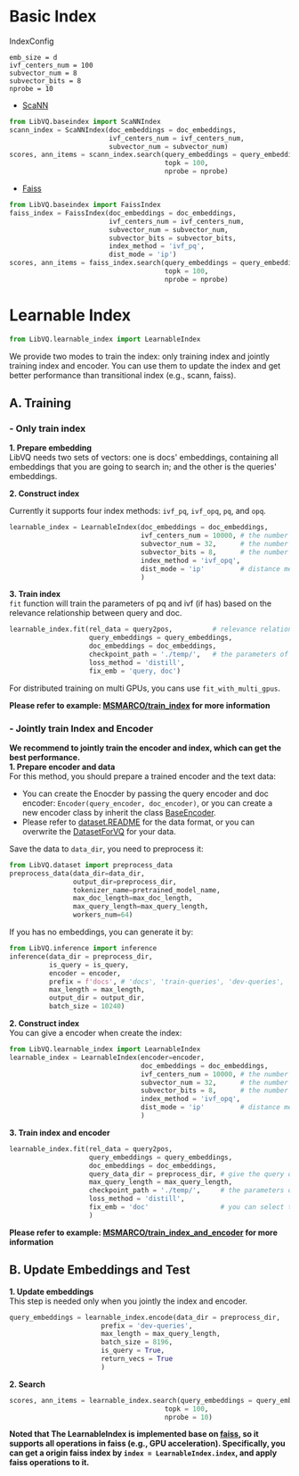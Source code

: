 # Basic Index

IndexConfig
```
emb_size = d
ivf_centers_num = 100
subvector_num = 8
subvector_bits = 8
nprobe = 10
```

- [ScaNN](https://github.com/google-research/google-research/tree/master/scann)
```python
from LibVQ.baseindex import ScaNNIndex
scann_index = ScaNNIndex(doc_embeddings = doc_embeddings,
                         ivf_centers_num = ivf_centers_num,
                         subvector_num = subvector_num)
scores, ann_items = scann_index.search(query_embeddings = query_embeddings,
                                       topk = 100,
                                       nprobe = nprobe) 
```

- [Faiss](https://github.com/facebookresearch/faiss)
```python
from LibVQ.baseindex import FaissIndex
faiss_index = FaissIndex(doc_embeddings = doc_embeddings,
                         ivf_centers_num = ivf_centers_num,
                         subvector_num = subvector_num,
                         subvector_bits = subvector_bits,
                         index_method = 'ivf_pq',
                         dist_mode = 'ip')
scores, ann_items = faiss_index.search(query_embeddings = query_embeddings,
                                       topk = 100,
                                       nprobe = nprobe)
```


# Learnable Index
```python
from LibVQ.learnable_index import LearnableIndex
```
We provide two modes to train the index: only training index and jointly training index and encoder. 
You can use them to update the index and get better performance than transitional index (e.g., scann, faiss).  

## A. Training
### - Only train index
**1.  Prepare embedding**  
LibVQ needs two sets of vectors: one is docs' embeddings, containing all embeddings that you are going to search in;
and the other is the queries' embeddings. 

**2.  Construct index**   

Currently it supports four index methods: `ivf_pq`, `ivf_opq`, `pq`, and `opq`.
```python
learnable_index = LearnableIndex(doc_embeddings = doc_embeddings,
                                 ivf_centers_num = 10000, # the number of centers in ivf
                                 subvector_num = 32,      # the number of codebooks in pq
                                 subvector_bits = 8,      # the number of codewords (2^subvector_bits) in each codebook
                                 index_method = 'ivf_opq',
                                 dist_mode = 'ip'         # distance metric
                                 )
```
**3.  Train index**  
`fit` function will train the parameters of pq and ivf (if has) based on the relevance relationship between query and doc.
```python
learnable_index.fit(rel_data = query2pos,          # relevance relationship; if set it None, we will generate the data based no init index
                    query_embeddings = query_embeddings,
                    doc_embeddings = doc_embeddings,
                    checkpoint_path = './temp/',   # the parameters of index will saved to this path
                    loss_method = 'distill',
                    fix_emb = 'query, doc')
```
For distributed training on multi GPUs, you cans use `fit_with_multi_gpus`.  


**Please refer to example: [MSMARCO/train_index](examples/MSMARCO/train_index.py) for more information**


### - Jointly train Index and Encoder
**We recommend to jointly train the encoder and index, which can get the best performance.**  
**1. Prepare encoder and data**  
For this method, you should prepare a trained encoder and the text data:
- You can create the Enocder by passing the query encoder and doc encoder: `Encoder(query_encoder, doc_encoder)`, 
or you can create a new encoder class by inherit the class [BaseEncoder](./LibVQ/models/encoder.py).
- Please refer to [dataset.README](./LibVQ/dataset/README.md)
for the data format, or you can overwrite the [DatasetForVQ](./LibVQ/dataset/dataset.py) for your data.

Save the data to `data_dir`, you need to preprocess it:
```python
from LibVQ.dataset import preprocess_data
preprocess_data(data_dir=data_dir,
                output_dir=preprocess_dir,
                tokenizer_name=pretrained_model_name,
                max_doc_length=max_doc_length,
                max_query_length=max_query_length,
                workers_num=64)
```

If you has no embeddings, you can generate it by:
```python
from LibVQ.inference import inference
inference(data_dir = preprocess_dir,
          is_query = is_query,
          encoder = encoder,
          prefix = f'docs', # 'docs', 'train-queries', 'dev-queries', 'test-queries'
          max_length = max_length,
          output_dir = output_dir,
          batch_size = 10240)
```


**2.  Construct index**   
You can give a encoder when create the index:
```python
from LibVQ.learnable_index import LearnableIndex
learnable_index = LearnableIndex(encoder=encoder,
                                 doc_embeddings = doc_embeddings,
                                 ivf_centers_num = 10000, # the number of centers in ivf
                                 subvector_num = 32,      # the number of codebooks in pq
                                 subvector_bits = 8,      # the number of codewords (2^subvector_bits) in each codebook
                                 index_method = 'ivf_opq',
                                 dist_mode = 'ip'         # distance metric
                                 )
```
**3.  Train index and encoder**  
```python
learnable_index.fit(rel_data = query2pos,
                    query_embeddings = query_embeddings,
                    doc_embeddings = doc_embeddings,
                    query_data_dir = preprocess_dir, # give the query data when train query encoder
                    max_query_length = max_query_length,
                    checkpoint_path = './temp/',     # the parameters of index will saved to this path
                    loss_method = 'distill',
                    fix_emb = 'doc'                  # you can select to train the query encoder or train both query and doc encoder.
                    )
```
**Please refer to example: [MSMARCO/train_index_and_encoder](examples/MSMARCO/train_index_and_encoder.py) for more information**



## B. Update Embeddings and Test
**1. Update embeddings**  
This step is needed only when you jointly the index and encoder.
```python
query_embeddings = learnable_index.encode(data_dir = preprocess_dir,            # update query embeddings
                       prefix = 'dev-queries',
                       max_length = max_query_length,
                       batch_size = 8196,
                       is_query = True,
                       return_vecs = True
                       )
```

**2. Search**  
```python
scores, ann_items = learnable_index.search(query_embeddings = query_embeddings,
                                       topk = 100,
                                       nprobe = 10)
```
**Noted that The LearnableIndex is implemented base on [faiss](https://github.com/facebookresearch/faiss), so it supports all operations in faiss (e.g., GPU acceleration). Specifically,
you can get a origin faiss index by `index = LearnableIndex.index`, and apply faiss operations to it.**



